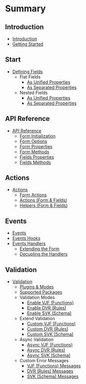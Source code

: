 # Summary

## Introduction
* [Introduction](README.md)
* [Getting Started](docs/getting-started.md)

## Start
* [Defining Fields](docs/defining-fields.md)
    * Flat Fields
        * [As Unified Properties](docs/defining-flat-fields/unified-properties.md)
        * [As Separated Properties](docs/defining-flat-fields/separated-properties.md)
    * Nested Fields
        * [As Unified Properties](docs/defining-nested-fields/unified-properties.md)
        * [As Separated Properties](docs/defining-nested-fields/separated-properties.md)

## API Reference
* [API Reference](docs/api-reference/README.md)
    * [Form Initialization](docs/api-reference/form-initialization.md)
    * [Form Options](docs/api-reference/form-options.md)
    * [Form Properties](docs/api-reference/form-properties.md)
    * [Form Methods](docs/api-reference/form-methods.md)
    * [Fields Properties](docs/api-reference/fields-properties.md)
    * [Fields Methods](docs/api-reference/fields-methods.md)

## Actions
* [Actions](docs/actions/README.md)
    * [Form Actions](docs/actions/form-actions.md)
    * [Actions (Form & Fields)](docs/actions/actions.md)
    * [Helpers (Form & Fields)](docs/actions/helpers.md)

## Events
* [Events](docs/events/README.md)
 * [Events Hooks](docs/events/events-hooks.md)
 * [Events Handlers](docs/events/events-handlers.md)
   * [Extending the Form](docs/events/extending-form.md)
   * [Decupling the Handlers](docs/events/decoupling-handlers.md)

## Validation
* [Validation](docs/validation/README.md)
    * [Plugins & Modes](docs/validation/plugins.md)
    * [Supported Packages](docs/validation/supported-packages.md)
    * Validation Modes
        * [Enable VJF (Functions)](docs/validation/modes/vjf-enable.md)
        * [Enable DVR (Rules)](docs/validation/modes/dvr-enable.md)
        * [Enable SVK (Schema)](docs/validation/modes/svk-enable.md)
    * Extend Validation
        * [Custom VJF (Functions)](docs/validation/modes/vjf-custom.md)
        * [Custom DVR (Rules)](docs/validation/modes/dvr-custom.md)
        * [Custom SVK (Schema)](docs/validation/modes/svk-custom.md)
    * Async Validation
        * [Async VJF (Functions)](docs/validation/modes/vjf-async.md)
        * [Async DVR (Rules)](docs/validation/modes/dvr-async.md)
        * [Async SVK (Schema)](docs/validation/modes/svk-async.md)
    * Custom Error Messages
        * [VJF (Functions) Messages](docs/validation/modes/vjf-messages.md)
        * [DVR (Rules) Messages](docs/validation/modes/dvr-messages.md)
        * [SVK (Schema) Messages](docs/validation/modes/svk-messages.md)

